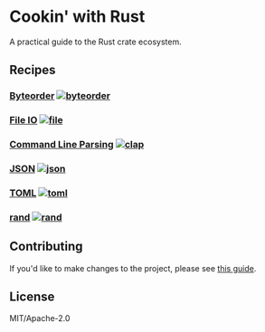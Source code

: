 # Cookin' with Rust

A practical guide to the Rust crate ecosystem.

## Recipes
### [Byteorder](src/pages/byteorder.md) [![byteorder][byteorder-badge]][byteorder]
### [File IO](src/pages/fileio.md) [![file][file-badge]][file]
### [Command Line Parsing](src/pages/cliparsing.md) [![clap][clap-badge]][clap]
### [JSON](src/pages/json.md) [![json][json-badge]][json]
### [TOML](src/pages/toml.md) [![toml][toml-badge]][toml]
### [rand](src/pages/rand.md) [![rand][rand-badge]][rand]

## Contributing
If you'd like to make changes to the project, please see [this guide](CONTRIBUTING.md).

## License

MIT/Apache-2.0


<!-- Links -->

[byteorder-badge]: https://img.shields.io/crates/v/rustc-serialize.svg?label=byteorder
[byteorder]: https://docs.rs/byteorder
[file-badge]: https://img.shields.io/crates/v/rustc-serialize.svg?label=file
[file]: https://doc.rust-lang.org/std/fs/struct.File.html
[clap-badge]: https://img.shields.io/crates/v/rustc-serialize.svg?label=clap
[clap]: https://kbknapp.github.io/clap-rs/clap/struct.Arg.html
[json-badge]: https://img.shields.io/crates/v/rustc-serialize.svg?label=json
[json]: http://json.rs/doc/json
[toml-badge]: https://img.shields.io/crates/v/rustc-serialize.svg?label=toml
[toml]: http://alexcrichton.com/toml-rs/toml/
[rand-badge]: https://img.shields.io/crates/v/rand.svg?label=rand
[rand]: https://doc.rust-lang.org/rand/rand/index.html
[error-docs]: https://doc.rust-lang.org/book/error-handling.html 
[error-blog]: https://brson.github.io/2016/11/30/starting-with-error-chaini
